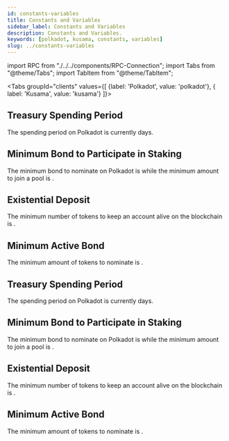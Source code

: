 ```yaml
---
id: constants-variables
title: Constants and Variables
sidebar_label: Constants and Variables
description: Constants and Variables.
keywords: [polkadot, kusama, constants, variables]
slug: ../constants-variables
---
```


import RPC from "./../../components/RPC-Connection"; import Tabs from "@theme/Tabs"; import TabItem
from "@theme/TabItem";

<!-- prettier-ignore -->
<Tabs groupId="clients" values={[ {label: 'Polkadot', value: 'polkadot'}, { label: 'Kusama', value:
'kusama'} ]}>

<TabItem value="polkadot">

## Treasury Spending Period

<!-- prettier-ignore -->
The spending period on Polkadot is currently <RPC network="polkadot" path="consts.treasury.spendPeriod" defaultValue={345600} filter="blocksToDays"/> days.

## Minimum Bond to Participate in Staking

The minimum bond to nominate on Polkadot is
<RPC network="polkadot" path="query.staking.minNominatorBond" defaultValue={2500000000000} filter="humanReadable"/>
while the minimum amount to join a pool is
<RPC network="polkadot" path="query.nominationPools.minJoinBond" defaultValue={10000000000} filter="humanReadable"/>.

## Existential Deposit

The minimum number of tokens to keep an account alive on the blockchain is
<RPC network="polkadot" path="consts.balances.existentialDeposit" defaultValue={333000000} filter="humanReadable"/>.

## Minimum Active Bond

The minimum amount of tokens to nominate is
<RPC network="polkadot" path="query.staking.minimumActiveStake" defaultValue={2937000000000} filter="humanReadable"/>.

</TabItem>
<TabItem value="kusama">

## Treasury Spending Period

The spending period on Polkadot is currently
<RPC network="kusama" path="consts.treasury.spendPeriod" defaultValue={86400} filter="blocksToDays"/>
days.

## Minimum Bond to Participate in Staking

The minimum bond to nominate on Polkadot is
<RPC network="kusama" path="query.staking.minNominatorBond" defaultValue={100000000000} filter="humanReadable"/>
while the minimum amount to join a pool is
<RPC network="kusama" path="query.nominationPools.minJoinBond" defaultValue={1667000000} filter="humanReadable"/>.

## Existential Deposit

The minimum number of tokens to keep an account alive on the blockchain is
<RPC network="kusama" path="consts.balances.existentialDeposit" defaultValue={333000000} filter="humanReadable"/>.

## Minimum Active Bond

The minimum amount of tokens to nominate is
<RPC network="kusama" path="query.staking.minimumActiveStake" defaultValue={2937000000000} filter="humanReadable"/>.

</TabItem>

</Tabs>
